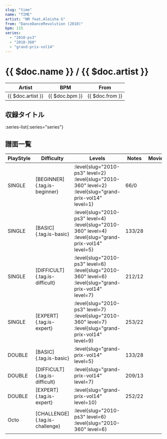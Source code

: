 ```yaml
---
slug: "time"
name: "TIME"
artist: "NM feat.Aleisha G"
from: "DanceDanceRevolution (2010)"
bpm: 115
series:
  - "2010-ps3"
  - "2010-360"
  - "grand-prix-vol14"
---
```


# {{ $doc.name }} / {{ $doc.artist }}

|Artist|BPM|From|
|------|---|----|
|{{ $doc.artist }}|{{ $doc.bpm }}|{{ $doc.from }}|

## 収録タイトル

:series-list{:series="series"}

## 譜面一覧

|PlayStyle|Difficulty|Levels|Notes|Movie|
|---------|----------|------|-----|-----|
|SINGLE|[BEGINNER]{.tag.is-beginner}|<div class="field is-grouped is-grouped-multiline"> :level{slug="2010-ps3" level=2} :level{slug="2010-360" level=2} :level{slug="grand-prix-vol14" level=1}</div>|66/0||
|SINGLE|[BASIC]{.tag.is-basic}|<div class="field is-grouped is-grouped-multiline"> :level{slug="2010-ps3" level=4} :level{slug="2010-360" level=4} :level{slug="grand-prix-vol14" level=5}</div>|133/28||
|SINGLE|[DIFFICULT]{.tag.is-difficult}|<div class="field is-grouped is-grouped-multiline"> :level{slug="2010-ps3" level=6} :level{slug="2010-360" level=6} :level{slug="grand-prix-vol14" level=7}</div>|212/12||
|SINGLE|[EXPERT]{.tag.is-expert}|<div class="field is-grouped is-grouped-multiline"> :level{slug="2010-ps3" level=7} :level{slug="2010-360" level=7} :level{slug="grand-prix-vol14" level=9}</div>|253/22||
|DOUBLE|[BASIC]{.tag.is-basic}|<div class="field is-grouped is-grouped-multiline"> :level{slug="grand-prix-vol14" level=5}</div>|133/28||
|DOUBLE|[DIFFICULT]{.tag.is-difficult}|<div class="field is-grouped is-grouped-multiline"> :level{slug="grand-prix-vol14" level=7}</div>|209/13||
|DOUBLE|[EXPERT]{.tag.is-expert}|<div class="field is-grouped is-grouped-multiline"> :level{slug="grand-prix-vol14" level=10}</div>|252/22||
|Octo|[CHALLENGE]{.tag.is-challenge}|<div class="field is-grouped is-grouped-multiline"> :level{slug="2010-ps3" level=6} :level{slug="2010-360" level=6}</div>|||
